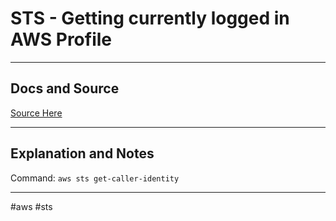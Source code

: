 # STS - Getting currently logged in AWS Profile

---
## Docs and Source
[Source Here](https://docs.aws.amazon.com/cli/latest/reference/sts/get-caller-identity.html)

---
## Explanation and Notes
Command: `aws sts get-caller-identity`

---


#aws 
	#sts